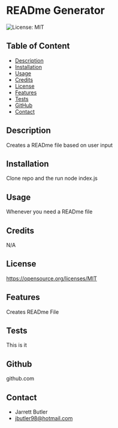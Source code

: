 
# READme Generator

![License: MIT](https://img.shields.io/badge/License-MIT-yellow.svg)
        
## Table of Content
* [Description](#description)
* [Installation](#installation)
* [Usage](#usage)
* [Credits](#credits)
* [License](#license)
* [Features](#features)
* [Tests](#tests)
* [GitHub](#github)
* [Contact](#contact)

## Description
Creates a READme file based on user input

## Installation
Clone repo and the run node index.js

## Usage
Whenever you need a READme file

## Credits
N/A

## License
https://opensource.org/licenses/MIT

## Features
Creates READme File

## Tests
This is it

## Github
github.com

## Contact
* Jarrett Butler
* jbutler98@hotmail.com
 